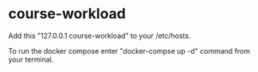 # course-workload

Add this "127.0.0.1 	course-workload" to your /etc/hosts.

To run the docker compose enter "docker-compse up -d" command from your terminal.

